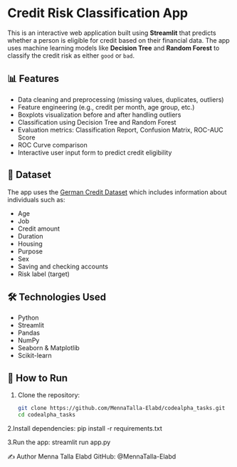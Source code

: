 # Credit Risk Classification App

This is an interactive web application built using **Streamlit** that predicts whether a person is eligible for credit based on their financial data. The app uses machine learning models like **Decision Tree** and **Random Forest** to classify the credit risk as either `good` or `bad`.

## 📊 Features

- Data cleaning and preprocessing (missing values, duplicates, outliers)
- Feature engineering (e.g., credit per month, age group, etc.)
- Boxplots visualization before and after handling outliers
- Classification using Decision Tree and Random Forest
- Evaluation metrics: Classification Report, Confusion Matrix, ROC-AUC Score
- ROC Curve comparison
- Interactive user input form to predict credit eligibility

## 📁 Dataset

The app uses the [German Credit Dataset](https://archive.ics.uci.edu/dataset/144/statlog+german+credit+data) which includes information about individuals such as:

- Age
- Job
- Credit amount
- Duration
- Housing
- Purpose
- Sex
- Saving and checking accounts
- Risk label (target)

## 🛠️ Technologies Used

- Python
- Streamlit
- Pandas
- NumPy
- Seaborn & Matplotlib
- Scikit-learn

## 🚀 How to Run

1. Clone the repository:
   ```bash
   git clone https://github.com/MennaTalla-Elabd/codealpha_tasks.git
   cd codealpha_tasks

2.Install dependencies:
pip install -r requirements.txt

3.Run the app:
streamlit run app.py

✍️ Author
Menna Talla Elabd
GitHub: @MennaTalla-Elabd

